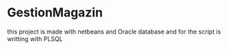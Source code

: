 # GestionMagazin
this project is made with netbeans 
and Oracle database and for the script is writting with PLSQL
